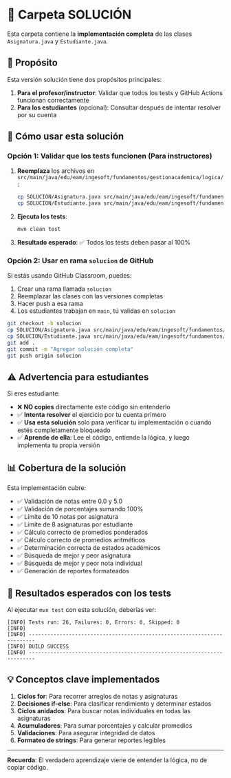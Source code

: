 # 📝 Carpeta SOLUCIÓN

Esta carpeta contiene la **implementación completa** de las clases `Asignatura.java` y `Estudiante.java`.

## 🎯 Propósito

Esta versión solución tiene dos propósitos principales:

1. **Para el profesor/instructor**: Validar que todos los tests y GitHub Actions funcionan correctamente
2. **Para los estudiantes** (opcional): Consultar después de intentar resolver por su cuenta

## 🚀 Cómo usar esta solución

### Opción 1: Validar que los tests funcionen (Para instructores)

1. **Reemplaza** los archivos en `src/main/java/edu/eam/ingesoft/fundamentos/gestionacademica/logica/`:
   ```bash
   cp SOLUCION/Asignatura.java src/main/java/edu/eam/ingesoft/fundamentos/gestionacademica/logica/
   cp SOLUCION/Estudiante.java src/main/java/edu/eam/ingesoft/fundamentos/gestionacademica/logica/
   ```

2. **Ejecuta los tests**:
   ```bash
   mvn clean test
   ```

3. **Resultado esperado**: ✅ Todos los tests deben pasar al 100%

### Opción 2: Usar en rama `solucion` de GitHub

Si estás usando GitHub Classroom, puedes:

1. Crear una rama llamada `solucion`
2. Reemplazar las clases con las versiones completas
3. Hacer push a esa rama
4. Los estudiantes trabajan en `main`, tú validas en `solucion`

```bash
git checkout -b solucion
cp SOLUCION/Asignatura.java src/main/java/edu/eam/ingesoft/fundamentos/gestionacademica/logica/
cp SOLUCION/Estudiante.java src/main/java/edu/eam/ingesoft/fundamentos/gestionacademica/logica/
git add .
git commit -m "Agregar solución completa"
git push origin solucion
```

## ⚠️ Advertencia para estudiantes

Si eres estudiante:

- ❌ **NO copies** directamente este código sin entenderlo
- ✅ **Intenta resolver** el ejercicio por tu cuenta primero
- ✅ **Usa esta solución** solo para verificar tu implementación o cuando estés completamente bloqueado
- ✅ **Aprende de ella**: Lee el código, entiende la lógica, y luego implementa tu propia versión

## 📊 Cobertura de la solución

Esta implementación cubre:

- ✅ Validación de notas entre 0.0 y 5.0
- ✅ Validación de porcentajes sumando 100%
- ✅ Límite de 10 notas por asignatura
- ✅ Límite de 8 asignaturas por estudiante
- ✅ Cálculo correcto de promedios ponderados
- ✅ Cálculo correcto de promedios aritméticos
- ✅ Determinación correcta de estados académicos
- ✅ Búsqueda de mejor y peor asignatura
- ✅ Búsqueda de mejor y peor nota individual
- ✅ Generación de reportes formateados

## 🧪 Resultados esperados con los tests

Al ejecutar `mvn test` con esta solución, deberías ver:

```
[INFO] Tests run: 26, Failures: 0, Errors: 0, Skipped: 0
[INFO]
[INFO] ------------------------------------------------------------------------
[INFO] BUILD SUCCESS
[INFO] ------------------------------------------------------------------------
```

## 💡 Conceptos clave implementados

1. **Ciclos for**: Para recorrer arreglos de notas y asignaturas
2. **Decisiones if-else**: Para clasificar rendimiento y determinar estados
3. **Ciclos anidados**: Para buscar notas individuales en todas las asignaturas
4. **Acumuladores**: Para sumar porcentajes y calcular promedios
5. **Validaciones**: Para asegurar integridad de datos
6. **Formateo de strings**: Para generar reportes legibles

---

**Recuerda**: El verdadero aprendizaje viene de entender la lógica, no de copiar código.

